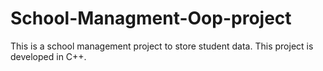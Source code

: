 # School-Managment-Oop-project
This is a school management project to store student data. This project is developed in C++. 
